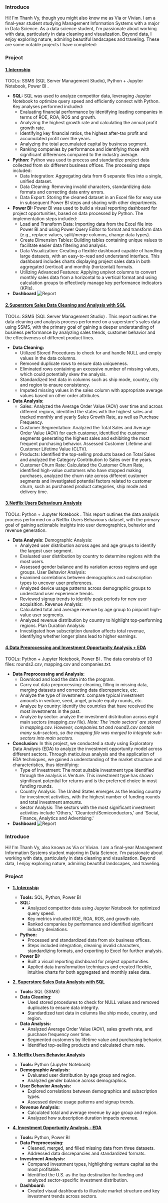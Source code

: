 ### Introduce
Hi! I'm Thanh Vy, though you might also know me as Via or Vivian. I am a final-year student studying Management Information Systems with a major in Data Science. As a data science student, I'm passionate about working with data, particularly in data cleaning and visualization. Beyond data, I enjoy exploring nature, admiring beautiful landscapes and traveling.
These are some notable projects I have completed:
### Project
#### [1.Internship](https://github.com/ViaThanh/1-Profile/blob/058b87ddc67f5ba8d048d5dc754f7ef1cc7d2dfb/B%C3%A1o_C%C3%A1o_Th%E1%BB%B1c_T%E1%BA%ADp_Nguy%E1%BB%85n%20Thanh%20Vy.pdf)
TOOLs: SSMS (SQL Server Management Studio), Python + Jupyter Notebook, Power BI .
* **SQL:** SQL was used to analyze competitor data, leveraging Jupyter Notebook to optimize query speed and efficiently connect with Python. Key analyses performed included:
    + Evaluating financial performance by identifying leading companies in terms of ROE, ROA, ROS and growth.
    + Analyzing the highest growth rate and calculating the annual profit growth rate.
    + Identifying key financial ratios, the highest after-tax profit and accumulated profit over the years.
    + Analyzing the total accumulated capital by business segment.
    + Ranking companies by performance and identifying those with significant differences compared to the industry average.
* **Python:** Python was used to process and standardize project data collected from six different business offices. The processing steps included:
    + Data Integration: Aggregating data from 6 separate files into a single, unified dataset.
    + Data Cleaning: Removing invalid characters, standardizing data formats and correcting data entry errors.
    + Data Export: Storing the cleaned dataset in an Excel file for easy use in subsequent Power BI steps and sharing with other departments.
* **Power BI:** Power BI was used to build a visual reporting dashboard for project opportunities, based on data processed by Python. The implementation steps included:
    + Load and Transform Data: Importing data from the Excel file into Power BI and using Power Query Editor to format and transform data (e.g., replace values, split/merge columns, change data types).
    + Create Dimension Tables: Building tables containing unique values to facilitate easier data filtering and analysis.
    + Data Visualization: Creating a flexible dashboard capable of handling large datasets, with an easy-to-read and understand interface. This dashboard includes charts displaying project sales data in both aggregated (vertical) and monthly (horizontal) formats.
    + Utilizing Advanced Features: Applying unpivot columns to convert monthly sales data from a horizontal to a vertical format and using calculation groups to effectively manage key performance indicators (KPIs).
* **Dashboard**
![Report](https://github.com/ViaThanh/Project_Investment_Opportunity_Analysis_Vietnamese/blob/52ab957a1a861f6af67a521d6b4368a0918094bd/IOA_EDA.png)

#### [2.Superstore Sales Data Cleaning and Analysis with SQL](https://github.com/ViaThanh/2-Sales-Data-Cleaning-and-Analysis-with-SQL/blob/e2937726a540d61026bda0c486c1743b3e478a44/Store%20Sales%20Analysis%20with%20SQL.ipynb)
TOOLs: SSMS (SQL Server Management Studio) . 
This report outlines the data cleaning and analysis process performed on a superstore's sales data using SSMS, with the primary goal of gaining a deeper understanding of business performance by analyzing sales trends, customer behavior and the effectiveness of different product lines.
* **Data Cleaning:**
    + Utilized Stored Procedures to check for and handle NULL and empty values in the data columns.
    + Removed duplicate rows to ensure data uniqueness.
    + Eliminated rows containing an excessive number of missing values, which could potentially skew the analysis.
    + Standardized text data in columns such as ship mode, country, city and region to ensure consistency.
    + Imputed missing values in the sales column with appropriate average values based on other order attributes.
* **Data Analysis:**
    + Sales: Analyzed the Average Order Value (AOV) over time and across different regions, identified the states with the highest sales and tracked monthly and yearly Sales Growth Rate, as well as Purchase Frequency.
    + Customer Segmentation: Analyzed the Total Sales and Average Order Value (AOV) for each customer, identified the customer segments generating the highest sales and exhibiting the most frequent purchasing behavior. Assessed Customer Lifetime and Customer Lifetime Value (CLTV).
    + Products: Identified the top-selling products based on Total Sales and analyzed the Category Contribution to Sales over the years.
    + Customer Churn Rate: Calculated the Customer Churn Rate, identified high-value customers who have stopped making purchases, analyzed the churn rate across different customer segments and investigated potential factors related to customer churn, such as purchased product categories, ship mode and delivery time.

#### [3.Netflix Users Behaviours Analysis](https://github.com/ViaThanh/3-Netflix-Users-Behaviours-Analysis/blob/170d32d073eab24e74f3d7fbed8ba9419b924b83/Netflix_Users_Behaviour_Analysis.ipynb)
TOOLs: Python + Jupyter Notebook . 
This report outlines the data analysis process performed on a Netflix Users Behaviours dataset, with the primary goal of gaining actionable insights into user demographics, behavior and revenue generation.
* **Data Analysis:**
Demographic Analysis:
    + Analyzed user distribution across ages and age groups to identify the largest user segment.
    + Evaluated user distribution by country to determine regions with the most users.
    + Assessed gender balance and its variation across regions and age groups.
User Behavior Analysis:
    + Examined correlations between demographics and subscription types to uncover user preferences.
    + Analyzed device usage patterns across demographic groups to understand user experience trends.
    + Reviewed signup trends to identify peak periods for new user acquisition.
Revenue Analysis:
    + Calculated total and average revenue by age group to pinpoint high-value user segments.
    + Analyzed revenue distribution by country to highlight top-performing regions.
Plan Duration Analysis:
    + Investigated how subscription duration affects total revenue, identifying whether longer plans lead to higher earnings.

#### [4.Data Preprocessing and Investment Opportunity Analysis + EDA](https://github.com/ViaThanh/4-Data-Preprocessing-and-Investment-Opportunity-Analysis/blob/e2fc02d46ba2ce3b219b48873ac74ad7eb253f7c/EDA_PTTCDN.ipynb)
TOOLs: Python + Jupyter Notebook, Power BI .
The data consists of 03 files: rounds2.csv, mapping.csv and companies.txt.
* **Data Preprocessing and Analysis:**
    + Download and load the data into the program.
    + Carry out data preprocessing: cleaning, filling in missing data, merging datasets and correcting data discrepancies, etc.
    + Analyze the type of investment: compare typical investment amounts in venture, seed, angel, private equity rounds, etc.
    + Analyze by country: identify the countries that have received the most investments in the past.
    + Analyze by sector: analyze the investment distribution across eight main sectors (mapping.csv file).
*Note: The 'main sectors' are stored in mapping.csv. However, companies.txt and round2.csv contain many sub-sectors, so the mapping file was merged to integrate sub-sectors into main sectors.*
* **Conclusion:**
In this project, we conducted a study using Exploratory Data Analysis (EDA) to analyze the investment opportunity model across different sectors. Through meticulous analysis and the application of EDA techniques, we gained a understanding of the market structure and characteristics, thus identifying:
    + Type of Investment: The most suitable investment type identified through the analysis is Venture. This investment type has shown significant potential for returns and is the preferred choice in most funding rounds.
    + Country Analysis: The United States emerges as the leading country for investment activities, with the highest number of funding rounds and total investment amounts. 
    + Sector Analysis: The sectors with the most significant investment activities include 'Others,' 'Cleantech/Semiconductors,' and 'Social, Finance, Analytics and Advertising.'
* **Dashboard**
![Report](https://github.com/ViaThanh/Project_Investment_Opportunity_Analysis_Vietnamese/blob/52ab957a1a861f6af67a521d6b4368a0918094bd/IOA_EDA.png)

### Introduce
Hi! I'm Thanh Vy, also known as Via or Vivian. I am a final-year Management Information Systems student majoring in Data Science. I'm passionate about working with data, particularly in data cleaning and visualization. Beyond data, I enjoy exploring nature, admiring beautiful landscapes, and traveling.

### Project

- **[1. Internship](https://github.com/ViaThanh/1-Profile/blob/058b87ddc67f5ba8d048d5dc754f7ef1cc7d2dfb/B%C3%A1o_C%C3%A1o_Th%E1%BB%B1c_T%E1%BA%ADp_Nguy%E1%BB%85n%20Thanh%20Vy.pdf)**
  - **Tools:** SQL, Python, Power BI  
  - **SQL:**
    - Analyzed competitor data using Jupyter Notebook for optimized query speed.
    - Key metrics included ROE, ROA, ROS, and growth rate.
    - Ranked companies by performance and identified significant industry deviations.
  - **Python:**
    - Processed and standardized data from six business offices.
    - Steps included integration, cleaning invalid characters, standardizing formats, and exporting to Excel for further analysis.
  - **Power BI:**
    - Built a visual reporting dashboard for project opportunities.
    - Applied data transformation techniques and created flexible, intuitive charts for both aggregated and monthly sales data.

- **[2. Superstore Sales Data Analysis with SQL](https://github.com/ViaThanh/2-Sales-Data-Cleaning-and-Analysis-with-SQL/blob/e2937726a540d61026bda0c486c1743b3e478a44/Store%20Sales%20Analysis%20with%20SQL.ipynb)**
  - **Tools:** SQL (SSMS)  
  - **Data Cleaning:**
    - Used stored procedures to check for NULL values and removed duplicates to ensure data integrity.
    - Standardized text data in columns like ship mode, country, and region.
  - **Data Analysis:**
    - Analyzed Average Order Value (AOV), sales growth rate, and purchase frequency over time.
    - Segmented customers by lifetime value and purchasing behavior.
    - Identified top-selling products and calculated churn rate.

- **[3. Netflix Users Behavior Analysis](https://github.com/ViaThanh/3-Netflix-Users-Behaviours-Analysis/blob/170d32d073eab24e74f3d7fbed8ba9419b924b83/Netflix_Users_Behaviour_Analysis.ipynb)**
  - **Tools:** Python (Jupyter Notebook)  
  - **Demographic Analysis:**
    - Evaluated user distribution by age group and region.
    - Analyzed gender balance across demographics.
  - **User Behavior Analysis:**
    - Explored correlations between demographics and subscription types.
    - Assessed device usage patterns and signup trends.
  - **Revenue Analysis:**
    - Calculated total and average revenue by age group and region.
    - Analyzed how subscription duration impacts revenue.

- **[4. Investment Opportunity Analysis - EDA](https://github.com/ViaThanh/4-Data-Preprocessing-and-Investment-Opportunity-Analysis/blob/e2fc02d46ba2ce3b219b48873ac74ad7eb253f7c/EDA_PTTCDN.ipynb)**
  - **Tools:** Python, Power BI  
  - **Data Preprocessing:**
    - Cleaned, merged, and filled missing data from three datasets.
    - Addressed data discrepancies and standardized formats.
  - **Investment Analysis:**
    - Compared investment types, highlighting venture capital as the most profitable.
    - Identified the U.S. as the top destination for funding and analyzed sector-specific investment distribution.
  - **Dashboard:**
    - Created visual dashboards to illustrate market structure and key investment trends across sectors.

